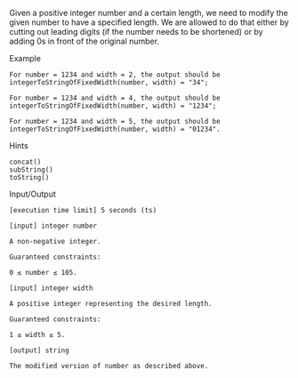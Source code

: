 Given a positive integer number and a certain length, we need to modify the given number to have a specified length. We are allowed to do that either by cutting out leading digits (if the number needs to be shortened) or by adding 0s in front of the original number.

Example

    For number = 1234 and width = 2, the output should be integerToStringOfFixedWidth(number, width) = "34";

    For number = 1234 and width = 4, the output should be integerToStringOfFixedWidth(number, width) = "1234";

    For number = 1234 and width = 5, the output should be integerToStringOfFixedWidth(number, width) = "01234".

Hints

    concat()
    subString()
    toString()

Input/Output

    [execution time limit] 5 seconds (ts)

    [input] integer number

    A non-negative integer.

    Guaranteed constraints:

    0 ≤ number ≤ 105.

    [input] integer width

    A positive integer representing the desired length.

    Guaranteed constraints:

    1 ≤ width ≤ 5.

    [output] string

    The modified version of number as described above.
